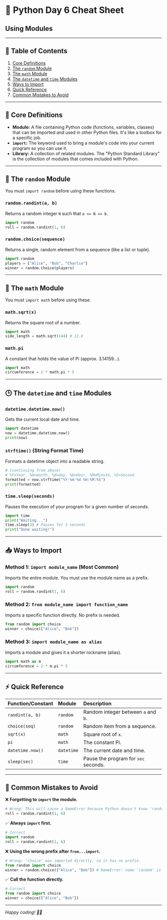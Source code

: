# 🐍 Python Day 6 Cheat Sheet
## Using Modules

---

## 📝 Table of Contents
1. [Core Definitions](#-core-definitions)
2. [The `random` Module](#-the-random-module)
3. [The `math` Module](#-the-math-module)
4. [The `datetime` and `time` Modules](#-the-datetime-and-time-modules)
5. [Ways to Import](#-ways-to-import)
6. [Quick Reference](#-quick-reference)
7. [Common Mistakes to Avoid](#-common-mistakes-to-avoid)

---

## 🧠 Core Definitions

* **Module:** A file containing Python code (functions, variables, classes) that can be imported and used in other Python files. It's like a toolbox for a specific job.
* **`import`:** The keyword used to bring a module's code into your current program so you can use it.
* **Library:** A collection of related modules. The "Python Standard Library" is the collection of modules that comes included with Python.

---

## 🎲 The `random` Module

You must `import random` before using these functions.

### `random.randint(a, b)`
Returns a random integer `N` such that `a <= N <= b`.
```python
import random
roll = random.randint(1, 6)
```

### `random.choice(sequence)`
Returns a single, random element from a sequence (like a list or tuple).
```python
import random
players = ["Alice", "Bob", "Charlie"]
winner = random.choice(players)
```

---

## 🧮 The `math` Module

You must `import math` before using these.

### `math.sqrt(x)`
Returns the square root of a number.
```python
import math
side_length = math.sqrt(144) # 12.0
```

### `math.pi`
A constant that holds the value of Pi (approx. 3.14159...).
```python
import math
circumference = 2 * math.pi * 5
```

---

## 🕒 The `datetime` and `time` Modules

### `datetime.datetime.now()`
Gets the current local date and time.
```python
import datetime
now = datetime.datetime.now()
print(now)
```

### `strftime()` (String Format Time)
Formats a datetime object into a readable string.
```python
# (continuing from above)
# %Y=Year, %m=month, %d=day, %H=Hour, %M=Minute, %S=Second
formatted = now.strftime("%Y-%m-%d %H:%M:%S")
print(formatted)
```

### `time.sleep(seconds)`
Pauses the execution of your program for a given number of seconds.
```python
import time
print("Waiting...")
time.sleep(3) # Pauses for 3 seconds
print("Done waiting!")
```

---

## 📥 Ways to Import

### Method 1: `import module_name` (Most Common)
Imports the entire module. You must use the module name as a prefix.
```python
import random
roll = random.randint(1, 6)
```

### Method 2: `from module_name import function_name`
Imports a specific function directly. No prefix is needed.
```python
from random import choice
winner = choice(["Alice", "Bob"])
```

### Method 3: `import module_name as alias`
Imports a module and gives it a shorter nickname (alias).
```python
import math as m
circumference = 2 * m.pi * 5
```

---

## ⚡ Quick Reference

| Function/Constant | Module | Description |
| :--- | :--- | :--- |
| `randint(a, b)` | `random` | Random integer between `a` and `b`. |
| `choice(seq)` | `random` | Random item from a sequence. |
| `sqrt(x)` | `math` | Square root of `x`. |
| `pi` | `math` | The constant Pi. |
| `datetime.now()` | `datetime` | The current date and time. |
| `sleep(sec)` | `time` | Pause the program for `sec` seconds. |

---

## 🎯 Common Mistakes to Avoid

❌ **Forgetting to `import` the module.**
```python
# Wrong: This will cause a NameError because Python doesn't know 'random'.
roll = random.randint(1, 6)
```
✅ **Always `import` first.**
```python
# Correct
import random
roll = random.randint(1, 6)
```

❌ **Using the wrong prefix after `from...import`.**
```python
# Wrong: 'choice' was imported directly, so it has no prefix.
from random import choice
winner = random.choice(["Alice", "Bob"]) # NameError: name 'random' is not defined
```
✅ **Call the function directly.**
```python
# Correct
from random import choice
winner = choice(["Alice", "Bob"])
```

---

*Happy coding! 🐍✨*

